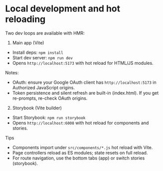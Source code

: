 Local development and hot reloading
===================================

Two dev loops are available with HMR:

1) Main app (Vite)
- Install deps: `npm install`
- Start dev server: `npm run dev`
- Opens `http://localhost:5173` with hot reload for HTML/JS modules.

Notes:
- OAuth: ensure your Google OAuth client has `http://localhost:5173` in Authorized JavaScript origins.
- Token persistence and silent refresh are built-in (index.html). If you get re-prompts, re-check OAuth origins.

2) Storybook (Vite builder)
- Start Storybook: `npm run storybook`
- Opens `http://localhost:6008` with hot reload for components and stories.

Tips
- Components import under `src/components/*.js` hot reload with Vite.
- Page controllers reload as ES modules; state resets on full reload.
- For route navigation, use the bottom tabs (app) or switch stories (storybook).

